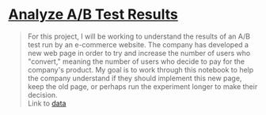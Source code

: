 # [Analyze A/B Test Results](https://github.com/AmerJadid/Data_Analyst_NanoDegree/blob/master/Project_3_Analyze_AB_Test_Results/Analyze_ab_test_results_notebook.ipynb)

> For this project, I will be working to understand the results of an A/B test run by an e-commerce website. The company has developed a new web page in order to try and increase the number of users who "convert," meaning the number of users who decide to pay for the company's product. My goal is to work through this notebook to help the company understand if they should implement this new page, keep the old page, or perhaps run the experiment longer to make their decision.</br>
Link to [data](https://video.udacity-data.com/topher/2017/December/5a32c9b4_analyzeabtestresults-2/analyzeabtestresults-2.zip)
